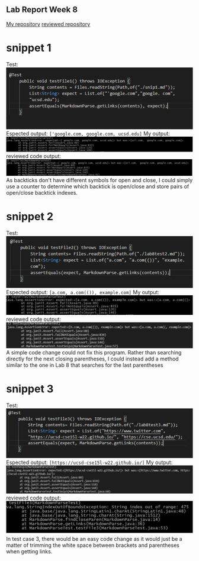 ## Lab Report Week 8
[My repository](https://github.com/junlinchen12138/markdown-parse)
 [reviewed repository](https://github.com/5ean-github/markdown-parse)

# snippet 1
Test:
![image](test.png) <br>
Espected output: ``['google.com, google.com, ucsd.edu]``
My output:
![image](myoutput1.png) <br>
reviewed code output:
![image](output1.png) <br>
As backticks don't have different symbols for open and close, I could simply use a counter to determine which backtick is open/close and store pairs of open/close backtick
indexes.

# snippet 2
Test:
![image](test2.png) <br>
Espected output: ``[a.com, a.com(()), example.com]``
My output:
![image](myoutput2.png) <br>
reviewed code output:
![image](output2.png) <br>
A simple code change could not fix this program. Rather than searching directly for the next closing parentheses, I could instead add a method similar to the one in Lab 8 that
searches for the last parentheses

# snippet 3
Test:
![image](test3.png) <br>
Espected output: ``[https://ucsd-cse15l-w22.github.io/]``
My output:
![image](myoutput3.png) <br>
reviewed code output:
![image](output3.png) <br>
In test case 3, there would be an easy code change as it would just be a matter of trimming the white space between brackets and parentheses when getting links.

 


